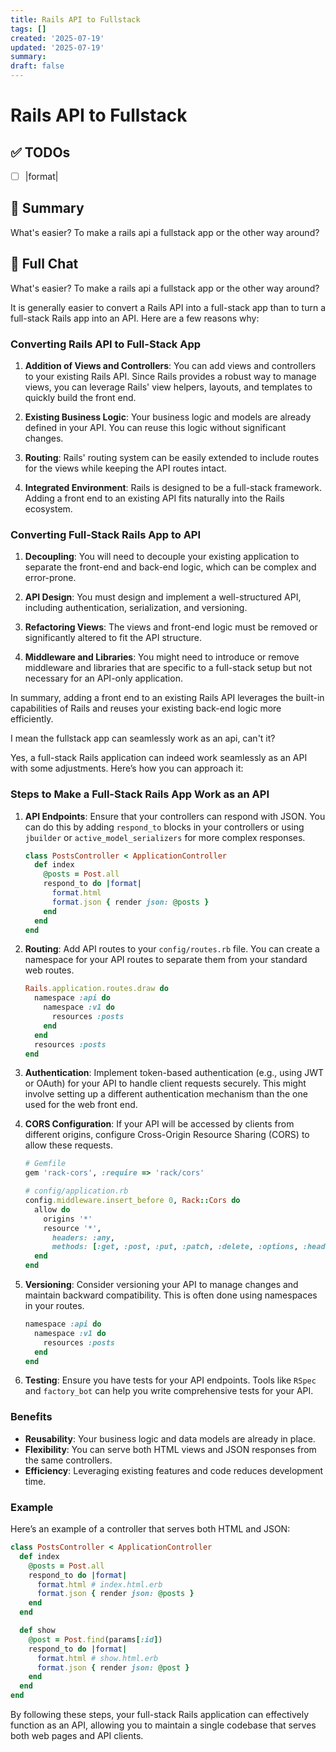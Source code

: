 ```yaml
---
title: Rails API to Fullstack
tags: []
created: '2025-07-19'
updated: '2025-07-19'
summary:
draft: false
---
```


# Rails API to Fullstack

## ✅ TODOs
- [ ] |format|

## 📌 Summary
What's easier? To make a rails api a fullstack app or the other way around?

## 🧠 Full Chat


What's easier? To make a rails api a fullstack app or the other way around? 



It is generally easier to convert a Rails API into a full-stack app than to turn a full-stack Rails app into an API. Here are a few reasons why:

### Converting Rails API to Full-Stack App

1. **Addition of Views and Controllers**: You can add views and controllers to your existing Rails API. Since Rails provides a robust way to manage views, you can leverage Rails' view helpers, layouts, and templates to quickly build the front end.

2. **Existing Business Logic**: Your business logic and models are already defined in your API. You can reuse this logic without significant changes.

3. **Routing**: Rails' routing system can be easily extended to include routes for the views while keeping the API routes intact.

4. **Integrated Environment**: Rails is designed to be a full-stack framework. Adding a front end to an existing API fits naturally into the Rails ecosystem.

### Converting Full-Stack Rails App to API

1. **Decoupling**: You will need to decouple your existing application to separate the front-end and back-end logic, which can be complex and error-prone.

2. **API Design**: You must design and implement a well-structured API, including authentication, serialization, and versioning.

3. **Refactoring Views**: The views and front-end logic must be removed or significantly altered to fit the API structure.

4. **Middleware and Libraries**: You might need to introduce or remove middleware and libraries that are specific to a full-stack setup but not necessary for an API-only application.

In summary, adding a front end to an existing Rails API leverages the built-in capabilities of Rails and reuses your existing back-end logic more efficiently.

I mean the fullstack app can seamlessly work as an api, can't it? 

Yes, a full-stack Rails application can indeed work seamlessly as an API with some adjustments. Here’s how you can approach it:

### Steps to Make a Full-Stack Rails App Work as an API

1. **API Endpoints**: Ensure that your controllers can respond with JSON. You can do this by adding `respond_to` blocks in your controllers or using `jbuilder` or `active_model_serializers` for more complex responses.
    ```ruby
    class PostsController < ApplicationController
      def index
        @posts = Post.all
        respond_to do |format|
          format.html
          format.json { render json: @posts }
        end
      end
    end
    ```

2. **Routing**: Add API routes to your `config/routes.rb` file. You can create a namespace for your API routes to separate them from your standard web routes.
    ```ruby
    Rails.application.routes.draw do
      namespace :api do
        namespace :v1 do
          resources :posts
        end
      end
      resources :posts
    end
    ```

3. **Authentication**: Implement token-based authentication (e.g., using JWT or OAuth) for your API to handle client requests securely. This might involve setting up a different authentication mechanism than the one used for the web front end.

4. **CORS Configuration**: If your API will be accessed by clients from different origins, configure Cross-Origin Resource Sharing (CORS) to allow these requests.
    ```ruby
    # Gemfile
    gem 'rack-cors', :require => 'rack/cors'
    ```

    ```ruby
    # config/application.rb
    config.middleware.insert_before 0, Rack::Cors do
      allow do
        origins '*'
        resource '*',
          headers: :any,
          methods: [:get, :post, :put, :patch, :delete, :options, :head]
      end
    end
    ```

5. **Versioning**: Consider versioning your API to manage changes and maintain backward compatibility. This is often done using namespaces in your routes.
    ```ruby
    namespace :api do
      namespace :v1 do
        resources :posts
      end
    end
    ```

6. **Testing**: Ensure you have tests for your API endpoints. Tools like `RSpec` and `factory_bot` can help you write comprehensive tests for your API.

### Benefits

- **Reusability**: Your business logic and data models are already in place.
- **Flexibility**: You can serve both HTML views and JSON responses from the same controllers.
- **Efficiency**: Leveraging existing features and code reduces development time.

### Example

Here’s an example of a controller that serves both HTML and JSON:
```ruby
class PostsController < ApplicationController
  def index
    @posts = Post.all
    respond_to do |format|
      format.html # index.html.erb
      format.json { render json: @posts }
    end
  end

  def show
    @post = Post.find(params[:id])
    respond_to do |format|
      format.html # show.html.erb
      format.json { render json: @post }
    end
  end
end
```

By following these steps, your full-stack Rails application can effectively function as an API, allowing you to maintain a single codebase that serves both web pages and API clients.